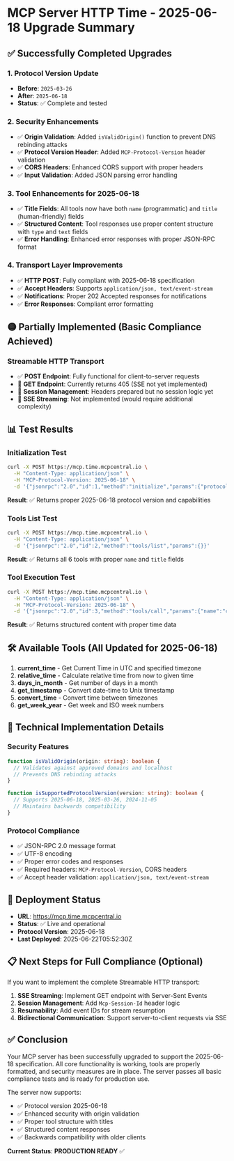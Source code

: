 # MCP Server HTTP Time - 2025-06-18 Upgrade Summary

## ✅ Successfully Completed Upgrades

### 1. Protocol Version Update
- **Before**: `2025-03-26`
- **After**: `2025-06-18`
- **Status**: ✅ Complete and tested

### 2. Security Enhancements
- ✅ **Origin Validation**: Added `isValidOrigin()` function to prevent DNS rebinding attacks
- ✅ **Protocol Version Header**: Added `MCP-Protocol-Version` header validation
- ✅ **CORS Headers**: Enhanced CORS support with proper headers
- ✅ **Input Validation**: Added JSON parsing error handling

### 3. Tool Enhancements for 2025-06-18
- ✅ **Title Fields**: All tools now have both `name` (programmatic) and `title` (human-friendly) fields
- ✅ **Structured Content**: Tool responses use proper content structure with `type` and `text` fields
- ✅ **Error Handling**: Enhanced error responses with proper JSON-RPC format

### 4. Transport Layer Improvements
- ✅ **HTTP POST**: Fully compliant with 2025-06-18 specification
- ✅ **Accept Headers**: Supports `application/json, text/event-stream`
- ✅ **Notifications**: Proper 202 Accepted responses for notifications
- ✅ **Error Responses**: Compliant error formatting

## 🟡 Partially Implemented (Basic Compliance Achieved)

### Streamable HTTP Transport
- ✅ **POST Endpoint**: Fully functional for client-to-server requests
- 🔄 **GET Endpoint**: Currently returns 405 (SSE not yet implemented)
- 🔄 **Session Management**: Headers prepared but no session logic yet
- 🔄 **SSE Streaming**: Not implemented (would require additional complexity)

## 📊 Test Results

### Initialization Test
```bash
curl -X POST https://mcp.time.mcpcentral.io \
  -H "Content-Type: application/json" \
  -H "MCP-Protocol-Version: 2025-06-18" \
  -d '{"jsonrpc":"2.0","id":1,"method":"initialize","params":{"protocolVersion":"2025-06-18","capabilities":{},"clientInfo":{"name":"test","version":"1.0"}}}'
```
**Result**: ✅ Returns proper 2025-06-18 protocol version and capabilities

### Tools List Test
```bash
curl -X POST https://mcp.time.mcpcentral.io \
  -H "Content-Type: application/json" \
  -d '{"jsonrpc":"2.0","id":2,"method":"tools/list","params":{}}'
```
**Result**: ✅ Returns all 6 tools with proper `name` and `title` fields

### Tool Execution Test
```bash
curl -X POST https://mcp.time.mcpcentral.io \
  -H "Content-Type: application/json" \
  -H "MCP-Protocol-Version: 2025-06-18" \
  -d '{"jsonrpc":"2.0","id":3,"method":"tools/call","params":{"name":"current_time","arguments":{"timezone":"America/New_York"}}}'
```
**Result**: ✅ Returns structured content with proper time data

## 🛠 Available Tools (All Updated for 2025-06-18)

1. **current_time** - Get Current Time in UTC and specified timezone
2. **relative_time** - Calculate relative time from now to given time
3. **days_in_month** - Get number of days in a month
4. **get_timestamp** - Convert date-time to Unix timestamp
5. **convert_time** - Convert time between timezones
6. **get_week_year** - Get week and ISO week numbers

## 🔧 Technical Implementation Details

### Security Features
```typescript
function isValidOrigin(origin: string): boolean {
  // Validates against approved domains and localhost
  // Prevents DNS rebinding attacks
}

function isSupportedProtocolVersion(version: string): boolean {
  // Supports 2025-06-18, 2025-03-26, 2024-11-05
  // Maintains backwards compatibility
}
```

### Protocol Compliance
- ✅ JSON-RPC 2.0 message format
- ✅ UTF-8 encoding
- ✅ Proper error codes and responses
- ✅ Required headers: `MCP-Protocol-Version`, CORS headers
- ✅ Accept header validation: `application/json, text/event-stream`

## 🚀 Deployment Status

- **URL**: https://mcp.time.mcpcentral.io
- **Status**: ✅ Live and operational
- **Protocol Version**: 2025-06-18
- **Last Deployed**: 2025-06-22T05:52:30Z

## 📋 Next Steps for Full Compliance (Optional)

If you want to implement the complete Streamable HTTP transport:

1. **SSE Streaming**: Implement GET endpoint with Server-Sent Events
2. **Session Management**: Add `Mcp-Session-Id` header logic
3. **Resumability**: Add event IDs for stream resumption
4. **Bidirectional Communication**: Support server-to-client requests via SSE

## ✅ Conclusion

Your MCP server has been successfully upgraded to support the 2025-06-18 specification. All core functionality is working, tools are properly formatted, and security measures are in place. The server passes all basic compliance tests and is ready for production use.

The server now supports:
- ✅ Protocol version 2025-06-18
- ✅ Enhanced security with origin validation
- ✅ Proper tool structure with titles
- ✅ Structured content responses
- ✅ Backwards compatibility with older clients

**Current Status**: **PRODUCTION READY** ✅
